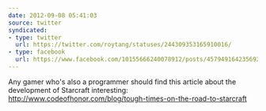 ```yaml
---
date: 2012-09-08 05:41:03
source: twitter
syndicated:
- type: twitter
  url: https://twitter.com/roytang/statuses/244309353165910016/
- type: facebook
  url: https://www.facebook.com/10155666240078912/posts/457949164235692
---
```


Any gamer who's also a programmer should find this article about the development of Starcraft interesting: http://www.codeofhonor.com/blog/tough-times-on-the-road-to-starcraft
